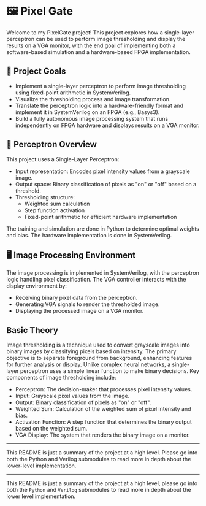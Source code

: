 # 🖼️ Pixel Gate

Welcome to my PixelGate project! This project explores how a single-layer perceptron can be used to perform image thresholding and display the results on a VGA monitor, with the end goal of implementing both a software-based simulation and a hardware-based FPGA implementation.

## 🎯 Project Goals

- Implement a single-layer perceptron to perform image thresholding using fixed-point arithmetic in SystemVerilog.
- Visualize the thresholding process and image transformation.
- Translate the perceptron logic into a hardware-friendly format and implement it in SystemVerilog on an FPGA (e.g., Basys3).
- Build a fully autonomous image processing system that runs independently on FPGA hardware and displays results on a VGA monitor.

## 🧠 Perceptron Overview

This project uses a Single-Layer Perceptron:
- Input representation: Encodes pixel intensity values from a grayscale image.
- Output space: Binary classification of pixels as "on" or "off" based on a threshold.
- Thresholding structure:
  - Weighted sum calculation
  - Step function activation
  - Fixed-point arithmetic for efficient hardware implementation

The training and simulation are done in Python to determine optimal weights and bias. The hardware implementation is done in SystemVerilog.

## 🖥️ Image Processing Environment

The image processing is implemented in SystemVerilog, with the perceptron logic handling pixel classification. The VGA controller interacts with the display environment by:
- Receiving binary pixel data from the perceptron.
- Generating VGA signals to render the thresholded image.
- Displaying the processed image on a VGA monitor.

## Basic Theory

Image thresholding is a technique used to convert grayscale images into binary images by classifying pixels based on intensity. The primary objective is to separate foreground from background, enhancing features for further analysis or display. Unlike complex neural networks, a single-layer perceptron uses a simple linear function to make binary decisions.
Key components of image thresholding include:
- Perceptron: The decision-maker that processes pixel intensity values.
- Input: Grayscale pixel values from the image.
- Output: Binary classification of pixels as "on" or "off".
- Weighted Sum: Calculation of the weighted sum of pixel intensity and bias.
- Activation Function: A step function that determines the binary output based on the weighted sum.
- VGA Display: The system that renders the binary image on a monitor.

---
This README is just a summary of the project at a high level. Please go into both the Python and Verilog submodules to read more in depth about the lower-level implementation.

---

This README is just a summary of the project at a high level, please go into both the `Python` and `Verilog` submodules to read more in depth about the lower level implementation.

